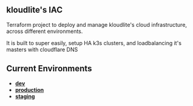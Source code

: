 ## kloudlite's IAC

Terraform project to deploy and manage kloudlite's cloud infrastructure, across different environments.

It is built to super easily, setup HA k3s clusters, and loadbalancing it's masters with cloudflare DNS

## Current Environments
- [**dev**](./terraform/dev)
- [**production**](./terraform/production)
- [**staging**](./terraform/staging)
